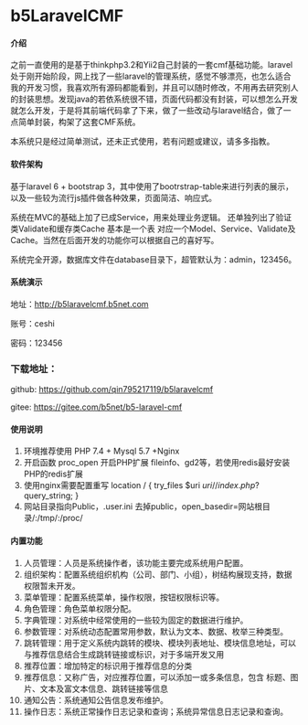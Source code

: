 # b5LaravelCMF

#### 介绍
之前一直使用的是基于thinkphp3.2和Yii2自己封装的一套cmf基础功能。laravel处于刚开始阶段，网上找了一些laravel的管理系统，感觉不够漂亮，也怎么适合我的开发习惯，我喜欢所有源码都能看到，并且可以随时修改，不用再去研究别人的封装思想。发现java的若依系统很不错，页面代码都没有封装，可以想怎么开发就怎么开发，于是将其前端代码拿了下来，做了一些改动与laravel结合，做了一点简单封装，构架了这套CMF系统。


本系统只是经过简单测试，还未正式使用，若有问题或建议，请多多指教。

#### 软件架构
基于laravel 6 + bootstrap 3，其中使用了bootrstrap-table来进行列表的展示，以及一些较为流行js插件做各种效果，页面简洁、响应式。

系统在MVC的基础上加了已成Service，用来处理业务逻辑。
还单独列出了验证类Validate和缓存类Cache
基本是一个表 对应一个Model、Service、Validate及Cache。当然在后面开发的功能你可以根据自己的喜好写。

系统完全开源，数据库文件在database目录下，超管默认为：admin，123456。

#### 系统演示
地址：<a href="http://b5laravelcmf.b5net.com/" target="_blank">http://b5laravelcmf.b5net.com</a>

账号：ceshi

密码：123456

### 下载地址：
github: https://github.com/qin795217119/b5laravelcmf

gitee: https://gitee.com/b5net/b5-laravel-cmf

#### 使用说明

1. 环境推荐使用 PHP 7.4 + Mysql 5.7 +Nginx 
2. 开启函数 proc_open
   开启PHP扩展  fileinfo、gd2等，若使用redis最好安装PHP的redis扩展
3.  使用nginx需要配置重写 
    location / {
              try_files $uri $uri/ /index.php?$query_string;
    }
4. 网站目录指向Public，.user.ini 去掉public，open_basedir=网站根目录/:/tmp/:/proc/


#### 内置功能

1. 人员管理：人员是系统操作者，该功能主要完成系统用户配置。
2. 组织架构：配置系统组织机构（公司、部门、小组），树结构展现支持，数据权限暂未开发。
3. 菜单管理：配置系统菜单，操作权限，按钮权限标识等。
4. 角色管理：角色菜单权限分配。
5. 字典管理：对系统中经常使用的一些较为固定的数据进行维护。
6. 参数管理：对系统动态配置常用参数，默认为文本、数据、枚举三种类型。
7. 跳转管理：用于定义系统内跳转的模块、模块列表地址、模块信息地址，可以与推荐信息结合生成跳转链接或标识，对于多端开发又用
8. 推荐位置：增加特定的标识用于推荐信息的分类
9. 推荐信息：又称广告，对应推荐位置，可以添加一或多条信息，包含 标题、图片、文本及富文本信息、跳转链接等信息
10. 通知公告：系统通知公告信息发布维护。
11. 操作日志：系统正常操作日志记录和查询；系统异常信息日志记录和查询。




